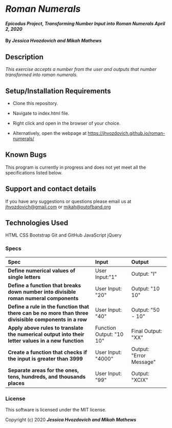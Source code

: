 # _Roman Numerals_

#### _Epicodus Project, Transforming Number Input into Roman Numerals April 2, 2020_

#### By _**Jessica Hvozdovich and Mikah Mathews**_

## Description

_This exercise accepts a number from the user and outputs that number transformed into roman numerals._

## Setup/Installation Requirements

* Clone this repository.
* Navigate to index.html file.
* Right click and open in the browser of your choice.

* Alternatively, open the webpage at https://jhvozdovich.github.io/roman-numerals/


## Known Bugs

This program is currently in progress and does not yet meet all the specifications listed below.

## Support and contact details

If you have any suggestions or questions please email us at jhvozdovich@gmail.com or mikah@outofband.org

## Technologies Used

HTML
CSS
Bootstrap
Git and GitHub
JavaScript
jQuery

### Specs
| Spec | Input | Output |
| :------------- | :------------- | :------------- |
| **Define numerical values of single letters** | User Input:"1" | Output: "I" |
| **Define a function that breaks down number into divisible roman numeral components** | User Input: "20" | Output: "10 10" |
| **Define a rule in the function that there can be no more than three divisisible components in a row** | User Input: "40" | Output: "50 - 10" |
| **Apply above rules to translate the numerical output into their letter values in a new function** | Function Output: "10 10" | Final Output: "XX" |
| **Create a function that checks if the input is greater than 3999** | User Input: "4000" | Output: "Error Message" |
| **Separate areas for the ones, tens, hundreds, and thousands places** | User Input: "99" | Output: "XCIX" |


### License

This software is licensed under the MIT license.

Copyright (c) 2020 **_Jessica Hvozdovich and Mikah Mathews_**

